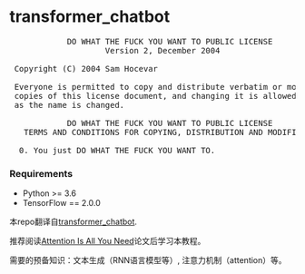 # transformer_chatbot
<pre>
            DO WHAT THE FUCK YOU WANT TO PUBLIC LICENSE
                    Version 2, December 2004

 Copyright (C) 2004 Sam Hocevar <sam@hocevar.net>

 Everyone is permitted to copy and distribute verbatim or modified
 copies of this license document, and changing it is allowed as long
 as the name is changed.

            DO WHAT THE FUCK YOU WANT TO PUBLIC LICENSE
   TERMS AND CONDITIONS FOR COPYING, DISTRIBUTION AND MODIFICATION

  0. You just DO WHAT THE FUCK YOU WANT TO.
</pre>

### Requirements
* Python >= 3.6
* TensorFlow == 2.0.0

本repo翻译自[transformer_chatbot](https://github.com/tensorflow/examples/blob/master/community/en/transformer_chatbot.ipynb).

推荐阅读[Attention Is All You Need](https://arxiv.org/abs/1706.03762)论文后学习本教程。

需要的预备知识：文本生成（RNN语言模型等）, 注意力机制（attention）等。
